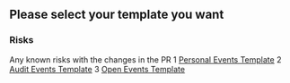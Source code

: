 ## Please select your template you want

### Risks
Any known risks with the changes in the PR
1 [Personal Events Template]()
2 [Audit Events Template]()
3 [Open Events Template]()